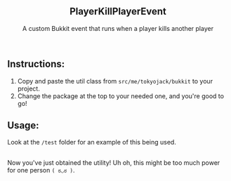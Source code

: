 <h2  align="center">PlayerKillPlayerEvent</h2>
<p  align="center">A custom Bukkit event that runs when a player kills another player</p>

<br/>

## Instructions:

1. Copy and paste the util class from ```src/me/tokyojack/bukkit``` to your project.
2. Change the package at the top to your needed one, and you're good to go!

## Usage:

Look at the ``/test`` folder for an example of this being used.

##

Now you've just obtained the utility! Uh oh, this might be too much power for one person ```( ಠ◡ಠ )```.
